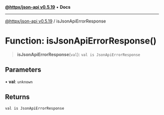 [**@httpx/json-api v0.5.19**](../README.md) • **Docs**

***

[@httpx/json-api v0.5.19](../README.md) / isJsonApiErrorResponse

# Function: isJsonApiErrorResponse()

> **isJsonApiErrorResponse**(`val`): `val is JsonApiErrorResponse`

## Parameters

• **val**: `unknown`

## Returns

`val is JsonApiErrorResponse`
